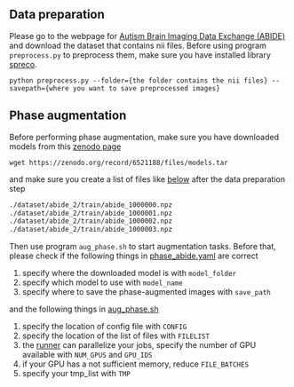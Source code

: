 ## Data preparation

Please go to the webpage for [Autism Brain Imaging Data Exchange (ABIDE)](https://fcon_1000.projects.nitrc.org/indi/abide/) and download the dataset that contains nii files. Before using program `preprocess.py` to preprocess them, make sure you have installed library [spreco](https://github.com/mrirecon/spreco).
```shell
python preprocess.py --folder={the folder contains the nii files} --savepath={where you want to save preprocessed images}
```

## Phase augmentation
Before performing phase augmentation, make sure you have downloaded models from this [zenodo page](https://zenodo.org/record/6521188)
```shell
wget https://zenodo.org/record/6521188/files/models.tar
```
and make sure you create a list of files like [below](../../misc/filelist/abide_magnitude_list) after the data preparation step

```txt
./dataset/abide_2/train/abide_1000000.npz
./dataset/abide_2/train/abide_1000001.npz
./dataset/abide_2/train/abide_1000002.npz
./dataset/abide_2/train/abide_1000003.npz
```

Then use program `aug_phase.sh` to start augmentation tasks. Before that, please check if the following things in [phase_abide.yaml](../configs/phase_abide.yaml) are correct

1. specify where the downloaded model is with `model_folder` 
2. specify which model to use with `model_name` 
3. specify where to save the phase-augmented images with `save_path` 

and the following things in [aug_phase.sh](aug_phase.sh)

1. specify the location of config file with `CONFIG`
2. specify the location of the list of files with `FILELIST`
3. the [runner](runner) can parallelize your jobs, specify the number of GPU available with `NUM_GPUS` and `GPU_IDS`
4. if your GPU has a not sufficient memory, reduce `FILE_BATCHES`
5. specify your tmp_list with `TMP`
